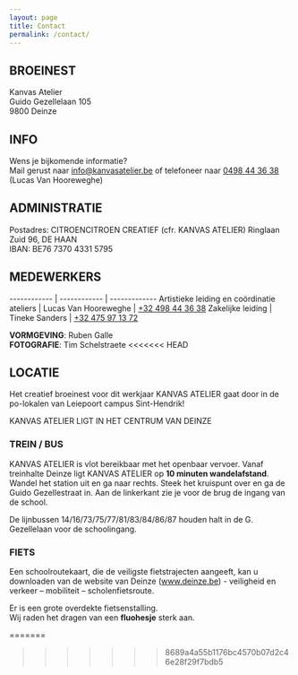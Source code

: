 ```yaml
---
layout: page
title: Contact
permalink: /contact/
---
```


## BROEINEST

Kanvas Atelier<br/>
Guido Gezellelaan 105<br />
9800 Deinze


## INFO

Wens je bijkomende informatie?<br/>
Mail gerust naar <a href="mailto:info@kanvasatelier.be">info@kanvasatelier.be</a> of telefoneer naar <a href="tel:0498443638">0498 44 36 38</a> (Lucas Van Hooreweghe)

## ADMINISTRATIE

Postadres: CITROENCITROEN CREATIEF (cfr. KANVAS ATELIER) Ringlaan Zuid 96, DE HAAN<br />
IBAN:  BE76 7370 4331 5795


## MEDEWERKERS

------------ | ------------ | ------------- 
Artistieke leiding en coördinatie ateliers | Lucas Van Hooreweghe | <a href="tel:+32498443638">+32 498 44 36 38</a>
Zakelijke leiding | Tineke Sanders  | <a href="tel:+32475971372">+32 475 97 13 72</a>


**VORMGEVING**: Ruben Galle<br />
**FOTOGRAFIE**:	Tim Schelstraete
<<<<<<< HEAD

## LOCATIE

Het creatief broeinest voor dit werkjaar KANVAS ATELIER gaat door in de po-lokalen van Leiepoort campus Sint-Hendrik!

KANVAS ATELIER LIGT IN HET CENTRUM VAN DEINZE

### TREIN / BUS

KANVAS ATELIER is vlot bereikbaar met het openbaar vervoer. Vanaf treinhalte Deinze ligt KANVAS ATELIER op **10 minuten wandelafstand**. Wandel het station uit en ga naar rechts. Steek het kruispunt over en ga de Guido Gezellestraat in. Aan de linkerkant zie je voor de brug de ingang van de school.

De lijnbussen 14/16/73/75/77/81/83/84/86/87 houden halt in de G. Gezellelaan voor de schoolingang.


### FIETS

Een schoolroutekaart, die de veiligste fietstrajecten aangeeft, kan u downloaden van de website van Deinze (<a href="www.deinze.be" title="Deinze">www.deinze.be</a>) - veiligheid en verkeer – mobiliteit – scholenfietsroute.

Er is een grote overdekte fietsenstalling.<br />
Wij raden het dragen van een **fluohesje** sterk aan.<br />


=======
>>>>>>> 8689a4a55b1176bc4570b07d2c46e28f29f7bdb5
